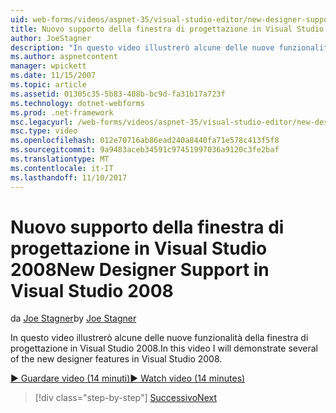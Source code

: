 ```yaml
---
uid: web-forms/videos/aspnet-35/visual-studio-editor/new-designer-support-in-visual-studio-2008
title: Nuovo supporto della finestra di progettazione in Visual Studio 2008 | Documenti Microsoft
author: JoeStagner
description: "In questo video illustrerò alcune delle nuove funzionalità della finestra di progettazione in Visual Studio 2008."
ms.author: aspnetcontent
manager: wpickett
ms.date: 11/15/2007
ms.topic: article
ms.assetid: 01305c35-5b83-408b-bc9d-fa31b17a723f
ms.technology: dotnet-webforms
ms.prod: .net-framework
msc.legacyurl: /web-forms/videos/aspnet-35/visual-studio-editor/new-designer-support-in-visual-studio-2008
msc.type: video
ms.openlocfilehash: 012e70716ab86ead240a8440fa71e578c413f5f8
ms.sourcegitcommit: 9a9483aceb34591c97451997036a9120c3fe2baf
ms.translationtype: MT
ms.contentlocale: it-IT
ms.lasthandoff: 11/10/2017
---
```

<a name="new-designer-support-in-visual-studio-2008"></a><span data-ttu-id="3f3d2-103">Nuovo supporto della finestra di progettazione in Visual Studio 2008</span><span class="sxs-lookup"><span data-stu-id="3f3d2-103">New Designer Support in Visual Studio 2008</span></span>
====================
<span data-ttu-id="3f3d2-104">da [Joe Stagner](https://github.com/JoeStagner)</span><span class="sxs-lookup"><span data-stu-id="3f3d2-104">by [Joe Stagner](https://github.com/JoeStagner)</span></span>

<span data-ttu-id="3f3d2-105">In questo video illustrerò alcune delle nuove funzionalità della finestra di progettazione in Visual Studio 2008.</span><span class="sxs-lookup"><span data-stu-id="3f3d2-105">In this video I will demonstrate several of the new designer features in Visual Studio 2008.</span></span>

[<span data-ttu-id="3f3d2-106">&#9654; Guardare video (14 minuti)</span><span class="sxs-lookup"><span data-stu-id="3f3d2-106">&#9654; Watch video (14 minutes)</span></span>](https://channel9.msdn.com/Blogs/ASP-NET-Site-Videos/new-designer-support-in-visual-studio-2008)

>[!div class="step-by-step"]
[<span data-ttu-id="3f3d2-107">Successivo</span><span class="sxs-lookup"><span data-stu-id="3f3d2-107">Next</span></span>](javascript-intellisense-support-in-visual-studio-2008.md)

